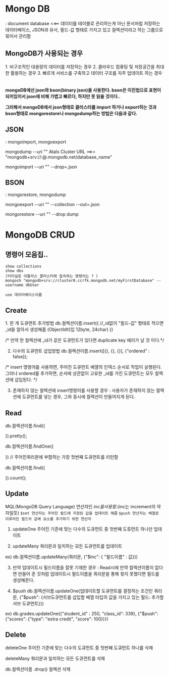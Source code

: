 <h1>Mongo DB</h1>
: document database <<== 데이터를 테이블로 관리하는게 아닌
문서처럼 저장하는 데이터베이스, JSON과 유사, 필드-값 형태로 가지고 있고 컬렉션이라고 하는 그룹으로 묶어서 관리함

<h2>MongoDB가 사용되는 경우</h2>
1. 비구조적인 대용량의 데이터를 저장하는 경우
2. 클라우드 컴퓨팅 및 저장공간을 최대한 활용하는 경우
3. 빠르게 서비스를 구축하고 데이터 구조를 자주 업데이트 하는 경우


<br>
<br>
<br>

<strong>
mongoDB에선 json와 bson(binary json)을 사용한다.
bson은 이진법으로 표현이 되어있어서 json에 비해 가볍고 빠르다, 하지만 못 읽을 것이다..

그러해서 mongoDB에서 json형태로 클러스터를 import 하거나 export하는 것과
bson형태로 mongorestore나 mongodump하는 방법은 다음과 같다.
</strong>

<h2>JSON</h2>
: mongoimport, mongoexport

mongodump --uri "<Atals Cluster URL>"
Atals Cluster URL ==>> "mongodb+srv://<your username>:<your password>@<your cluster>.mongodb.net/database_name"

mongoimport --uri "<Atals Cluster URL>" --drop=<filename>.json


<h2>BSON</h2>
: mongorestore, mongodump

mongoexport --uri "<Atals Cluster URL>"  --collection<collection name> --out=<filename>.json

mongorestore --uri "<Atals Cluster URL>" --drop dump




<h1> MongoDB CRUD</h1>

<h2> 명령어 모음집..</h2>


  ```
show collections
show dbs
(터미널로 아틀라스 클러스터에 접속하는 명령어는 ? )
mongosh "mongodb+srv://cluster0.ccrfk.mongodb.net/myFirstDatabase" --username dbUser

use 데이터베이스이름
  ```



<h2>Create</h2>
1. 한 개 도큐먼트 추가방법
db.컬렉션이름.insert({
//_id없이 "필드-값" 형태로 적으면 _id을 알아서 생성해줌 (ObjectId타입 12byte, 24char)
})

/* 만약 한 컬렉션에 _id가 같은 도큐먼트가 있다면 duplicate key 에러가 날 것 이다.*/

2. 다수의 도큐먼트 삽입방법
db.컬렉션이름.insert([{}, {}, {}], {"ordered" : false});

/*
insert 명령어를 사용하면, 주어진 도큐먼트 배열의 인덱스 순서로 작업이 실행된다.
그러나 ordered를 추가하면, 순서에 상관없이 고유한  _id를 가진 도큐먼트는 모두 컬렉션에 삽입된다.
*/

3. 존재하지 않는 컬렉션에 insert명령어를 사용할 경우
: 사용자가 존재하지 않는 컬렉션에 도큐먼트를 넣는 경우, 그와 동시에 컬렉션이 만들어지게 된다.




<h2>Read</h2>

db.컬렉션이름.find({

}).pretty();

db.컬렉션이름.findOne({

})
// 주어진쿼리문에 부합하는 가장 첫번째 도큐먼트를 리턴함

db.컬렉션이름.find({

}).count();



<h2>Update</h2>

MQL(MongoDB Query Language) 연산자인 $inc을 사용함. ($inc는 increment의 약자일듯)
``$set 연산자는 주어진 필드에 지정된 값을 업데이트 해줌``
``$push 연산자는 배열로 이루어진 필드의 값에 요소를 추가하기 위한 연산자``

1. updateOne
주어진 기준에 맞는 다수의 도큐먼트 중 첫번째 도튜먼트 하나만 업데이트


2. updateMany
쿼리문과 일치하는 모든 도큐먼트를 업데이트

ex) db.컬렉션이름.updateMany(쿼리문, {"$inc": { "필드이름" :  값}})



3. 만약 업데이트시 필드이름을 잘못 기재한 경우
: Read시에 만약 컬렉션이름이 없다면 만들어 준 것처럼 업데이트시 필드이름을 쿼리문을 통해 찾지 못했다면 필드를 생성해준다.


4. $push
db.컬렉션이름.updateOne(업데이트할 도큐먼트를 결정하는 조건인 쿼리문,
{"$push": {서브도큐먼트를 삽입할 배열 타입의 값을 가지고 있는 필드: 추가할 서브 도큐먼트}})

ex) db.grades.updateOne({"student_id" : 250, "class_id": 339}, {"$push": {"scores": {"type": "extra credit", "score": 100}}})



<h2>Delete</h2>

deleteOne
주어진 기준에 맞는 다수의 도큐먼트 중 첫번째 도큐먼트 하나를 삭제

deleteMany
쿼리문과 일치하는 모든 도큐먼트를 삭제

db.컬렉션이름 .drop()
컬렉션 삭제
